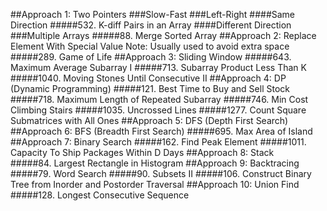 ##Approach 1: Two Pointers
###Slow-Fast
###Left-Right
####Same Direction
#####532. K-diff Pairs in an Array
####Different Direction
###Multiple Arrays
#####88. Merge Sorted Array
##Approach 2: Replace Element With Special Value
Note: Usually used to avoid extra space
#####289. Game of Life
##Approach 3: Sliding Window
#####643. Maximum Average Subarray I
#####713. Subarray Product Less Than K
#####1040. Moving Stones Until Consecutive II
##Approach 4: DP (Dynamic Programming)
#####121. Best Time to Buy and Sell Stock
#####718. Maximum Length of Repeated Subarray
#####746. Min Cost Climbing Stairs
#####1035. Uncrossed Lines
#####1277. Count Square Submatrices with All Ones
##Approach 5: DFS (Depth First Search)
##Approach 6: BFS (Breadth First Search)
#####695. Max Area of Island
##Approach 7: Binary Search
#####162. Find Peak Element
#####1011. Capacity To Ship Packages Within D Days
##Approach 8: Stack
#####84. Largest Rectangle in Histogram
##Approach 9: Backtracing
#####79. Word Search
#####90. Subsets II
#####106. Construct Binary Tree from Inorder and Postorder Traversal
##Approach 10: Union Find
#####128. Longest Consecutive Sequence
